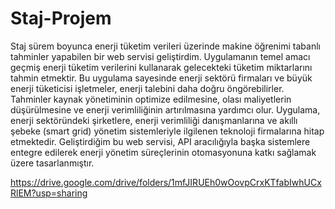 # Staj-Projem
Staj sürem boyunca enerji tüketim verileri üzerinde makine öğrenimi tabanlı tahminler yapabilen bir web servisi geliştirdim. Uygulamanın temel amacı geçmiş enerji tüketim verilerini kullanarak gelecekteki tüketim miktarlarını tahmin etmektir. Bu uygulama sayesinde enerji sektörü firmaları ve büyük enerji tüketicisi işletmeler, enerji talebini daha doğru öngörebilirler. Tahminler kaynak yönetiminin optimize edilmesine, olası maliyetlerin düşürülmesine ve enerji verimliliğinin artırılmasına yardımcı olur. Uygulama, enerji sektöründeki şirketlere, enerji verimliliği danışmanlarına ve akıllı şebeke (smart grid) yönetim sistemleriyle ilgilenen teknoloji firmalarına hitap etmektedir. Geliştirdiğim bu web servisi, API aracılığıyla başka sistemlere entegre edilerek enerji yönetim süreçlerinin otomasyonuna katkı sağlamak üzere tasarlanmıştır.




https://drive.google.com/drive/folders/1mfJIRUEh0wOovpCrxKTfabIwhUCxRlEM?usp=sharing
